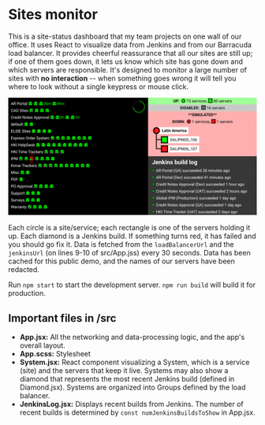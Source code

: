 # Sites monitor

This is a site-status dashboard that my team projects on one wall of our office. It uses React to visualize data from Jenkins and from our Barracuda load balancer. It provides cheerful reassurance that all our sites are still up; if one of them goes down, it lets us know which site has gone down and which servers are responsible. It's designed to monitor a large number of sites with **no interaction** -- when something goes wrong it will tell you where to look without a single keypress or mouse click.

![Demo](demo.png)

Each circle is a site/service; each rectangle is one of the servers holding it up. Each diamond is a Jenkins build. If something turns red, it has failed and you should go fix it. Data is fetched from the `loadBalancerUrl` and the `jenkinsUrl` (on lines 9-10 of src/App.jss) every 30 seconds. Data has been cached for this public demo, and the names of our servers have been redacted.

Run `npm start` to start the development server. `npm run build` will build it for production.

## Important files in /src

- **App.jsx:** All the networking and data-processing logic, and the app's overall layout.
- **App.scss:** Stylesheet
- **System.jsx:** React component visualizing a System, which is a service (site) and the servers that keep it live. Systems may also show a diamond that represents the most recent Jenkins build (defined in Diamond.jsx). Systems are organized into Groups defined by the load balancer.
- **JenkinsLog.jsx:** Displays recent builds from Jenkins. The number of recent builds is determined by `const numJenkinsBuildsToShow` in App.jsx.

